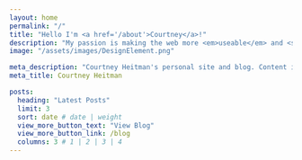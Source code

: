 ```yaml
---
layout: home
permalink: "/"
title: "Hello I'm <a href='/about'>Courtney</a>!"
description: "My passion is making the web more <em>useable</em> and <strong>accessible</strong>."
image: "/assets/images/DesignElement.png"

meta_description: "Courtney Heitman's personal site and blog. Content is mostly about a11y, productivity, and baking."
meta_title: Courtney Heitman

posts:
  heading: "Latest Posts"
  limit: 3
  sort: date # date | weight
  view_more_button_text: "View Blog"
  view_more_button_link: /blog
  columns: 3 # 1 | 2 | 3 | 4
---
```

